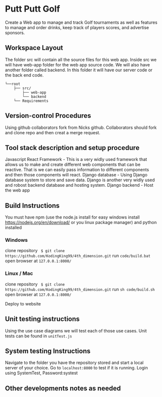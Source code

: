 # Putt Putt Golf
Create a Web app to manage and track Golf tournaments as well as features to manage and order drinks, keep track of players scores, and advertise sponsors. 

## Workspace Layout
The folder src will contain all the source files for this web app. Inside src we will have web-app folder for the web app source code. We will also have another folder called backend. In this folder it will have our server code or the back end code. 
```
└──root
    ├── src/
        ├── web-app
        └── backend
    └── Requirements
```
## Version-control Procedures

Using github collaborators fork from Nicks github. Collaborators should fork and clone repo and then creat a merge request.

## Tool stack description and setup procedure

Javascript React Framework - This is a very widly used framework that allows us to make and create different web components that can be reactive. That is we can easily pass information to different components and then those components will react.
Django database - Using Django database system to store and save data. Django is another very widly used and robost backend database and hosting system.
Django backend - Host the web app

## Build Instructions
You must have npm (use the node.js install for easy windows install https://nodejs.org/en/download/ or you linux package manager) and python installed
### Windows
clone repository ` $ git clone https://github.com/KodingKing99/4th_dimension.git` 
run `code/build.bat`
open browser at `127.0.0.1:8000/`
### Linux / Mac
clone repository ` $ git clone https://github.com/KodingKing99/4th_dimension.git` 
run `sh code/build.sh`
open browser at `127.0.0.1:8000/`



Deploy to website
## Unit testing instructions

Using the use case diagrams we will test each of those use cases. Unit tests can be found in ```unitTest.js```

## System testing Instructions
Navigate to the folder you have the repository stored and start a local server of your choice. Go to ```localhost:8000``` to test if it is running. Login using SystemTest, Password:systest


## Other developments notes as needed

